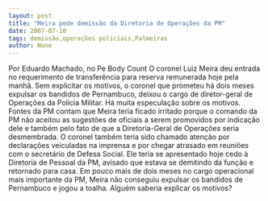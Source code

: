 ```yaml
---
layout: post
title: "Meira pede demissão da Diretoria de Operações da PM"
date: 2007-07-10
tags: demissão,operações policiais,Palmeiras
author: None
---
```

Por Eduardo Machado, no Pe Body Count
O coronel Luiz Meira deu entrada no requerimento de transfer&ecirc;ncia para reserva remunerada hoje pela manh&atilde;. Sem explicitar os motivos, o coronel que prometeu h&aacute; dois meses expulsar os bandidos de Pernambuco, deixou o cargo de diretor-geral de Opera&ccedil;&otilde;es da Pol&iacute;cia Militar.
H&aacute; muita especula&ccedil;&atilde;o sobre os motivos. Fontes da PM contam que Meira teria ficado irritado porque o comando da PM n&atilde;o aceitou as sugest&otilde;es de oficiais a serem promovidos por indica&ccedil;&atilde;o dele e tamb&eacute;m pelo fato de que a Diretoria-Geral de Opera&ccedil;&otilde;es seria desmembrada. O coronel tamb&eacute;m teria sido chamado aten&ccedil;&atilde;o por declara&ccedil;&otilde;es veiculadas na imprensa e por chegar atrasado em reuni&otilde;es com o secret&aacute;rio de Defesa Social.
Ele teria se apresentado hoje cedo &agrave; Diretoria de Pessoal da PM, avisado que estava se demitindo da fun&ccedil;&atilde;o e retornado para casa. Em pouco mais de dois meses no cargo operacional mais importante da PM, Meira n&atilde;o conseguiu expulsar os bandidos de Pernambuco e jogou a toalha.
Algu&eacute;m saberia explicar os motivos? 